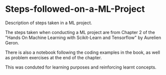 # Steps-followed-on-a-ML-Project
Description of steps taken in a ML project. 

The steps taken when conducting a ML project are from Chapter 2 of the "Hands On Machine Learning with Scikit-Learn and Tensorflow" by Aurelien Geron.

There is also a notebook following the coding examples in the book, as well as problem exercises at the end of the chapter.

This was conduted for learning purposes and reinforcing learnt concepts.

